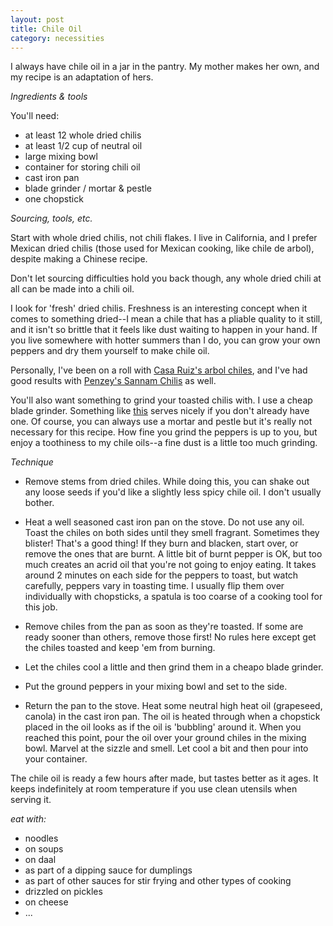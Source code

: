 ```yaml
---
layout: post
title: Chile Oil
category: necessities
---
```


I always have chile oil in a jar in the pantry. My mother makes her own, and my recipe is an adaptation of hers. 

_Ingredients & tools_

You'll need:
- at least 12 whole dried chilis
- at least 1/2 cup of neutral oil
- large mixing bowl
- container for storing chili oil
- cast iron pan
- blade grinder / mortar & pestle
- one chopstick

_Sourcing, tools, etc._

Start with whole dried chilis, not chili flakes. I live in California, and I prefer Mexican dried chilis (those used for Mexican cooking, like chile de arbol), despite making a Chinese recipe. 

Don't let sourcing difficulties hold you back though, any whole dried chili at all can be made into a chili oil. 

I look for 'fresh' dried chilis. Freshness is an interesting concept when it comes to something dried--I mean a chile that has a pliable quality to it still, and it isn't so brittle that it feels like dust waiting to happen in your hand. If you live somewhere with hotter summers than I do, you can grow your own peppers and dry them yourself to make chile oil. 

Personally, I've been on a roll with [Casa Ruiz's arbol chiles](http://casaruizbrand.com/), and I've had good results with [Penzey's Sannam Chilis](https://www.penzeys.com/online-catalog/sanaam-chili-peppers/c-24/p-1256/pd-s) as well. 

You'll also want something to grind your toasted chilis with. I use a cheap blade grinder. Something like [this](https://www.amazon.com/KRUPS-Electric-Grinder-Stainless-3-Ounce/dp/B00004SPEU/ref=sr_1_4?s=home-garden&ie=UTF8&qid=1517894119&sr=1-4&keywords=spice+grinder) serves nicely if you don't already have one. Of course, you can always use a mortar and pestle but it's really not necessary for this recipe. How fine you grind the peppers is up to you, but enjoy a toothiness to my chile oils--a fine dust is a little too much grinding. 

_Technique_

- Remove stems from dried chiles. While doing this, you can shake out any loose seeds if you'd like a slightly less spicy chile oil. I don't usually bother. 

- Heat a well seasoned cast iron pan on the stove. Do not use any oil. Toast the chiles on both sides until they smell fragrant. Sometimes they blister! That's a good thing! If they burn and blacken, start over, or remove the ones that are burnt. A little bit of burnt pepper is OK, but too much creates an acrid oil that you're not going to enjoy eating. It takes around 2 minutes on each side for the peppers to toast, but watch carefully, peppers vary in toasting time. I usually flip them over individually with chopsticks, a spatula is too coarse of a cooking tool for this job. 

- Remove chiles from the pan as soon as they're toasted. If some are ready sooner than others, remove those first! No rules here except get the chiles toasted and keep 'em from burning. 

- Let the chiles cool a little and then grind them in a cheapo blade grinder. 

- Put the ground peppers in your mixing bowl and set to the side.

- Return the pan to the stove. Heat some neutral high heat oil (grapeseed, canola) in the cast iron pan. The oil is heated through when a chopstick placed in the oil looks as if the oil is 'bubbling' around it. When you reached this point, pour the oil over your ground chiles in the mixing bowl. Marvel at the sizzle and smell. Let cool a bit and then pour into your container. 

The chile oil is ready a few hours after made, but tastes better as it ages. It keeps indefinitely at room temperature if you  use clean utensils when serving it.

_eat with:_
- noodles
- on soups
- on daal
- as part of a dipping sauce for dumplings
- as part of other sauces for stir frying and other types of cooking
- drizzled on pickles
- on cheese
- ...
